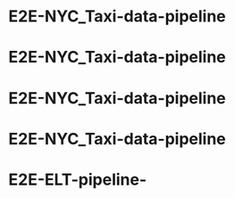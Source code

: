 # E2E-NYC_Taxi-data-pipeline
# E2E-NYC_Taxi-data-pipeline
# E2E-NYC_Taxi-data-pipeline
# E2E-NYC_Taxi-data-pipeline
# E2E-ELT-pipeline-
